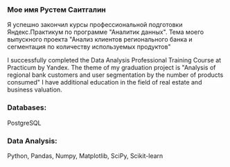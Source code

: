 ### Мое имя Рустем Саитгалин
Я успешно закончил курсы профессиональной подготовки Яндекс.Практикум по программе "Аналитик данных". Тема моего выпускного проекта "Анализ клиентов регионального банка и сегментация по количеству используемых продуктов"

I successfully completed the Data Analysis Professional Training Course at Practicum by Yandex. The theme of my graduation project is "Analysis of regional bank customers and user segmentation by the number of products consumed" I have additional education in the field of real estate and business valuation.
### Databases:
PostgreSQL
### Data Analysis:
Python, Pandas, Numpy, Matplotlib, SciPy, Scikit-learn
